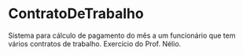 # ContratoDeTrabalho
Sistema para cálculo de pagamento do mês a um funcionário que tem vários contratos de trabalho. Exercício do Prof. Nélio.
